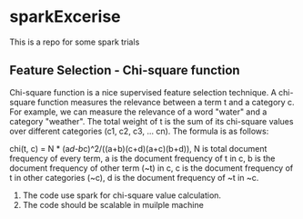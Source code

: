 # sparkExcerise
This is a repo for some spark trials

## Feature Selection - Chi-square function
Chi-square function is a nice supervised feature selection technique. A chi-square function measures the relevance between a term t  and a category c. For example, we can measure the relevance of a word "water" and a category "weather". The total weight of t is the sum of its chi-square values over different categories (c1, c2, c3, ... cn). The formula is as follows:

chi(t, c) = N * (a*d-b*c)^2/((a+b)(c+d)(a+c)(b+d)),
N is total document frequency of every term,
a is the document frequency of t in c,
b is the document frequency of other term (~t) in c,
c is the document frequency of t in other categories (~c),
d is the document frequency of ~t in ~c.

1. The code use spark for chi-square value calculation.
2. The code should be scalable in muilple machine
